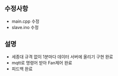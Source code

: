 ## 수정사항
- main.cpp 수정
- slave.ino  수정

## 설명
- 세종대 규격 없이 1분마다 데이터 서버에 올리기 구현 완료
- mqtt로 명령어 받아 Fan제어 완료
- 피드백 완료
